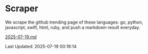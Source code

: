 # Scraper

We scrape the github trending page of these languages: go, python, javascript, swift, html, ruby, and push a markdown result everyday.

[2025-07-19.md](https://github.com/henson/Scraper/blob/master/2025-07-19.md)

Last Updated: 2025-07-19 00:18:14